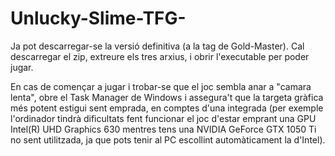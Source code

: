 # Unlucky-Slime-TFG-


Ja pot descarregar-se la versió definitiva (a la tag de Gold-Master). Cal descarregar el zip, extreure els tres arxius, i obrir l'executable per poder jugar. 

En cas de començar a jugar i trobar-se que el joc sembla anar a "camara lenta", obre el Task Manager de Windows i assegura't que la targeta gràfica més potent estigui sent emprada, en comptes d'una integrada (per exemple l'ordinador tindrà dificultats fent funcionar el joc d'estar emprant una GPU Intel(R) UHD Graphics 630 mentres tens una NVIDIA GeForce GTX 1050 Ti no sent utilitzada, ja que pots tenir al PC escollint automàticament la d'Intel).
